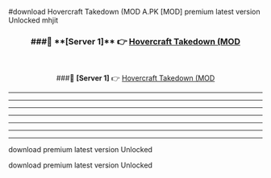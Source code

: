#download Hovercraft Takedown (MOD A.PK [MOD] premium latest version Unlocked mhjit 



<div align="center">
<h3>###🔹 **[Server 1]** 👉 <a href="https://download1apk.web.app/">Hovercraft Takedown (MOD</a></h3><br>


###🔹 **[Server 1]** 👉 <a href="https://download1apk.web.app/">Hovercraft Takedown (MOD</a></h3>
</div>



----------------------------------------------------------

----------------------------------------------------------

----------------------------------------------------------

----------------------------------------------------------

----------------------------------------------------------

----------------------------------------------------------

----------------------------------------------------------

download premium latest version Unlocked

download premium latest version Unlocked
